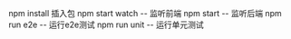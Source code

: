 npm install  插入包
npm start  watch  -- 监听前端
npm start  -- 监听后端
npm run e2e -- 运行e2e测试
npm run unit  -- 运行单元测试
